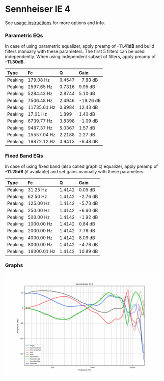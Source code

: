 # Sennheiser IE 4
See [usage instructions](https://github.com/jaakkopasanen/AutoEq#usage) for more options and info.

### Parametric EQs
In case of using parametric equalizer, apply preamp of **-11.41dB** and build filters manually
with these parameters. The first 5 filters can be used independently.
When using independent subset of filters, apply preamp of **-11.30dB**.

| Type    | Fc          |      Q | Gain      |
|:--------|:------------|:-------|:----------|
| Peaking | 179.08 Hz   | 0.4547 | -7.83 dB  |
| Peaking | 2597.65 Hz  | 0.7316 | 9.95 dB   |
| Peaking | 5284.43 Hz  | 2.8744 | 5.10 dB   |
| Peaking | 7506.48 Hz  | 2.4946 | -19.26 dB |
| Peaking | 11735.61 Hz | 0.8984 | 12.43 dB  |
| Peaking | 17.01 Hz    | 1.899  | 1.40 dB   |
| Peaking | 6739.77 Hz  | 3.8398 | -1.09 dB  |
| Peaking | 9487.37 Hz  | 5.0367 | 1.57 dB   |
| Peaking | 15557.04 Hz | 2.2188 | 2.27 dB   |
| Peaking | 19872.12 Hz | 0.9413 | -6.48 dB  |

### Fixed Band EQs
In case of using fixed band (also called graphic) equalizer, apply preamp of **-11.25dB**
(if available) and set gains manually with these parameters.

| Type    | Fc          |      Q | Gain     |
|:--------|:------------|:-------|:---------|
| Peaking | 31.25 Hz    | 1.4142 | 0.05 dB  |
| Peaking | 62.50 Hz    | 1.4142 | -2.76 dB |
| Peaking | 125.00 Hz   | 1.4142 | -5.73 dB |
| Peaking | 250.00 Hz   | 1.4142 | -6.60 dB |
| Peaking | 500.00 Hz   | 1.4142 | -1.92 dB |
| Peaking | 1000.00 Hz  | 1.4142 | 0.84 dB  |
| Peaking | 2000.00 Hz  | 1.4142 | 7.76 dB  |
| Peaking | 4000.00 Hz  | 1.4142 | 8.09 dB  |
| Peaking | 8000.00 Hz  | 1.4142 | -4.76 dB |
| Peaking | 16000.01 Hz | 1.4142 | 10.89 dB |

### Graphs
![](./Sennheiser%20IE%204.png)